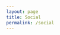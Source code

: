 ```yaml
---
layout: page
title: Social
permalink: /social
---
```

[<i class="fab fa-diaspora"></i>](https://diasp.org/u/lwflouisa)
